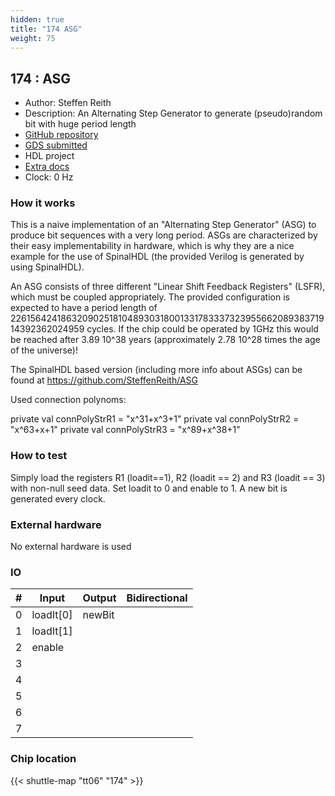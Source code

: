 ```yaml
---
hidden: true
title: "174 ASG"
weight: 75
---
```


## 174 : ASG

* Author: Steffen Reith
* Description: An Alternating Step Generator to generate (pseudo)random bit with huge period length
* [GitHub repository](https://github.com/SteffenReith/TT06_ASG)
* [GDS submitted](https://github.com/SteffenReith/TT06_ASG/actions/runs/8745363637)
* HDL project
* [Extra docs]()
* Clock: 0 Hz

<!---

This file is used to generate your project datasheet. Please fill in the information below and delete any unused
sections.

You can also include images in this folder and reference them in the markdown. Each image must be less than
512 kb in size, and the combined size of all images must be less than 1 MB.
-->


### How it works

This is a naive implementation of an "Alternating Step Generator" (ASG) to produce bit sequences with a very long period. ASGs are characterized by their easy implementability in hardware, which is why they are a nice example for the use of SpinalHDL (the provided Verilog is generated by using SpinalHDL).

An ASG consists of three different "Linear Shift Feedback Registers" (LSFR), which must be coupled appropriately. The provided configuration is expected to have
a period length of 226156424186320902518104893031800133178333732395566208938371914392362024959 cycles. If the chip could be operated by 1GHz this would be reached
after 3.89 10^38 years (approximately 2.78 10^28 times the age of the universe)!

The SpinalHDL based version (including more info about ASGs) can be found at https://github.com/SteffenReith/ASG

Used connection polynoms:

private val connPolyStrR1 = "x^31+x^3+1"
private val connPolyStrR2 = "x^63+x+1"
private val connPolyStrR3 = "x^89+x^38+1"

### How to test

Simply load the registers R1 (loadit==1), R2 (loadit == 2) and R3 (loadit == 3) with non-null seed data. Set loadit to 0 and enable to 1. A new bit is generated
every clock.

### External hardware

No external hardware is used


### IO

| #             | Input    | Output   | Bidirectional   |
| ------------- | -------- | -------- | --------------- |
| 0 | loadIt[0]  | newBit  |      |
| 1 | loadIt[1]  |   |      |
| 2 | enable  |   |      |
| 3 |   |   |      |
| 4 |   |   |      |
| 5 |   |   |      |
| 6 |   |   |      |
| 7 |   |   |      |


### Chip location

{{< shuttle-map "tt06" "174" >}}
